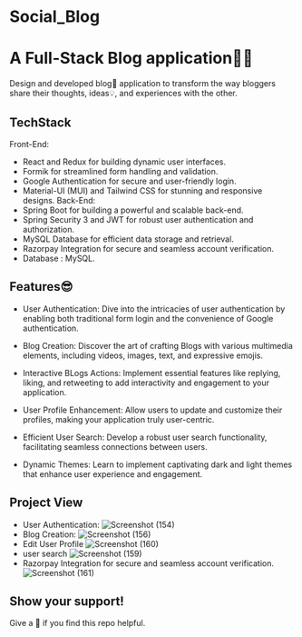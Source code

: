 
# Social_Blog
# A Full-Stack Blog application👨‍💻
Design and developed blog📸 application to transform the way bloggers share their thoughts, ideas💡, and experiences with the other.
## TechStack
Front-End:
- React and Redux for building dynamic user interfaces.
- Formik for streamlined form handling and validation.
- Google Authentication for secure and user-friendly login.
- Material-UI (MUI) and Tailwind CSS for stunning and responsive designs.
Back-End:
- Spring Boot for building a powerful and scalable back-end.
- Spring Security 3 and JWT for robust user authentication and authorization.
- MySQL Database for efficient data storage and retrieval.
- Razorpay Integration for secure and seamless account verification.
- Database : MySQL.

## Features😎 
- User Authentication: Dive into the intricacies of user authentication by enabling both traditional form login and the convenience of Google authentication.

- Blog Creation: Discover the art of crafting Blogs with various multimedia elements, including videos, images, text, and expressive emojis.

- Interactive BLogs Actions: Implement essential features like replying, liking, and retweeting to add interactivity and engagement to your application.
- User Profile Enhancement: Allow users to update and customize their profiles, making your application truly user-centric.

- Efficient User Search: Develop a robust user search functionality, facilitating seamless connections between users.

- Dynamic Themes: Learn to implement captivating dark and light themes that enhance user experience and engagement.
## Project View
-  User Authentication:
![Screenshot (154)](https://github.com/user-attachments/assets/92b952c9-7622-43b0-97a8-7c26d9cfabd3)
- Blog Creation:
![Screenshot (156)](https://github.com/user-attachments/assets/f6f27836-2272-4f9f-8ee7-1813625b7477)
- Edit User Profile
![Screenshot (160)](https://github.com/user-attachments/assets/bbd47790-520e-409c-b9f0-3f21fcc9b399)
- user search
![Screenshot (159)](https://github.com/user-attachments/assets/feb99796-c643-4e44-8f89-5bd7cba50444)
- Razorpay Integration for secure and seamless account verification.
![Screenshot (161)](https://github.com/user-attachments/assets/27c1ddfd-6693-4e25-836e-7af9467ea81d)
## Show your support!

Give a 🌟 if you find this repo helpful.
